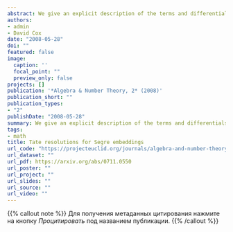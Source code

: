 ```yaml
---
abstract: We give an explicit description of the terms and differentials of the Tate resolution of sheaves arising from Segre embeddings of $\mathbb{P}^a\times\mathbb{P}^b$. We prove that the maps in this Tate resolution are either coming from Sylvester-type maps, or from Bezout-type maps arising from the so-called toric Jacobian.
authors:
- admin
- David Cox
date: "2008-05-28"
doi: ""
featured: false
image:
  caption: ''
  focal_point: ""
  preview_only: false
projects: []
publication: '*Algebra & Number Theory, 2* (2008)'
publication_short: ""
publication_types:
- "2"
publishDate: "2008-05-28"
summary: We give an explicit description of the terms and differentials of the Tate resolution of sheaves arising from Segre embeddings of $\mathbb{P}^a\times\mathbb{P}^b$. We prove that the maps in this Tate resolution are either coming from Sylvester-type maps, or from Bezout-type maps arising from the so-called toric Jacobian.
tags:
- math
title: Tate resolutions for Segre embeddings
url_code: "https://projecteuclid.org/journals/algebra-and-number-theory/volume-2/issue-5/Tate-resolutions-for-Segre-embeddings/10.2140/ant.2008.2.523.full"
url_dataset: ""
url_pdf: https://arxiv.org/abs/0711.0550
url_poster: ""
url_project: ""
url_slides: ""
url_source: ""
url_video: ""
---
```


{{% callout note %}}
Для получения метаданных цитирования нажмите на кнопку *Процитировать* под названием публикации.
{{% /callout %}}


